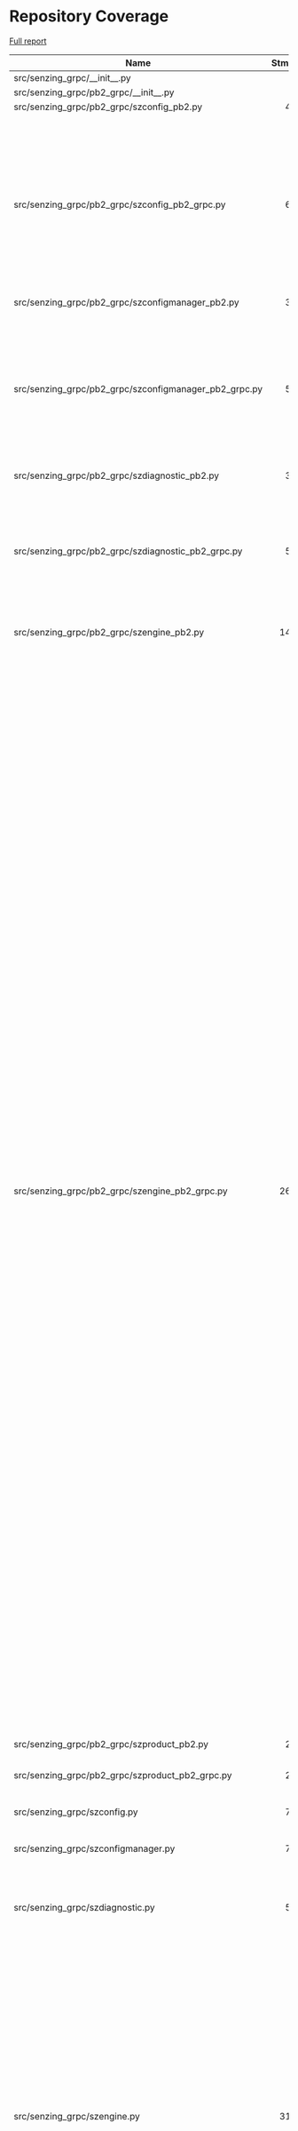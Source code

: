 # Repository Coverage

[Full report](https://htmlpreview.github.io/?https://github.com/senzing-garage/sz-sdk-python-grpc/blob/python-coverage-comment-action-data/htmlcov/index.html)

| Name                                                      |    Stmts |     Miss |   Cover |   Missing |
|---------------------------------------------------------- | -------: | -------: | ------: | --------: |
| src/senzing\_grpc/\_\_init\_\_.py                         |        7 |        0 |    100% |           |
| src/senzing\_grpc/pb2\_grpc/\_\_init\_\_.py               |        0 |        0 |    100% |           |
| src/senzing\_grpc/pb2\_grpc/szconfig\_pb2.py              |       42 |       32 |     24% |     24-57 |
| src/senzing\_grpc/pb2\_grpc/szconfig\_pb2\_grpc.py        |       66 |       31 |     53% |59-61, 65-67, 71-73, 77-79, 83-85, 89-91, 95-97, 101-140, 158, 175, 192, 209, 226, 243, 260 |
| src/senzing\_grpc/pb2\_grpc/szconfigmanager\_pb2.py       |       38 |       28 |     26% |     24-53 |
| src/senzing\_grpc/pb2\_grpc/szconfigmanager\_pb2\_grpc.py |       58 |       27 |     53% |54-56, 60-62, 66-68, 72-74, 78-80, 84-86, 90-124, 142, 159, 176, 193, 210, 227 |
| src/senzing\_grpc/pb2\_grpc/szdiagnostic\_pb2.py          |       34 |       24 |     29% |     24-49 |
| src/senzing\_grpc/pb2\_grpc/szdiagnostic\_pb2\_grpc.py    |       50 |       23 |     54% |49-51, 55-57, 61-63, 67-69, 73-75, 79-108, 126, 143, 160, 177, 194 |
| src/senzing\_grpc/pb2\_grpc/szengine\_pb2.py              |      142 |      132 |      7% |    24-157 |
| src/senzing\_grpc/pb2\_grpc/szengine\_pb2\_grpc.py        |      266 |      131 |     51% |184-186, 190-192, 196-198, 202-204, 208-210, 214-216, 220-222, 226-228, 232-234, 238-240, 244-246, 250-252, 256-258, 262-264, 268-270, 274-276, 280-282, 286-288, 292-294, 298-300, 304-306, 310-312, 316-318, 322-324, 328-330, 334-336, 340-342, 346-348, 352-354, 358-360, 364-366, 370-372, 376-540, 558, 575, 592, 609, 626, 643, 660, 677, 694, 711, 728, 745, 762, 779, 796, 813, 830, 847, 864, 881, 898, 915, 932, 949, 966, 983, 1000, 1017, 1034, 1051, 1068, 1085 |
| src/senzing\_grpc/pb2\_grpc/szproduct\_pb2.py             |       22 |       12 |     45% |     24-37 |
| src/senzing\_grpc/pb2\_grpc/szproduct\_pb2\_grpc.py       |       26 |       11 |     58% |34-36, 40-42, 46-60, 78, 95 |
| src/senzing\_grpc/szconfig.py                             |       79 |        2 |     97% |   106-107 |
| src/senzing\_grpc/szconfigmanager.py                      |       70 |        4 |     94% |111-112, 120-121 |
| src/senzing\_grpc/szdiagnostic.py                         |       55 |       12 |     78% |95-96, 100-102, 121, 124-129 |
| src/senzing\_grpc/szengine.py                             |      310 |       36 |     88% |105-106, 114-115, 154-155, 165, 174-175, 187-188, 204-205, 215-216, 363-364, 380-381, 427-428, 436-437, 501-502, 513-514, 536-537, 585-595 |
| src/senzing\_grpc/szhelpers.py                            |       36 |        6 |     83% |50, 54-56, 77-78 |
| src/senzing\_grpc/szproduct.py                            |       41 |        4 |     90% |98-99, 107-108 |
|                                                 **TOTAL** | **1342** |  **515** | **62%** |           |


## Setup coverage badge

Below are examples of the badges you can use in your main branch `README` file.

### Direct image

[![Coverage badge](https://raw.githubusercontent.com/senzing-garage/sz-sdk-python-grpc/python-coverage-comment-action-data/badge.svg)](https://htmlpreview.github.io/?https://github.com/senzing-garage/sz-sdk-python-grpc/blob/python-coverage-comment-action-data/htmlcov/index.html)

This is the one to use if your repository is private or if you don't want to customize anything.

### [Shields.io](https://shields.io) Json Endpoint

[![Coverage badge](https://img.shields.io/endpoint?url=https://raw.githubusercontent.com/senzing-garage/sz-sdk-python-grpc/python-coverage-comment-action-data/endpoint.json)](https://htmlpreview.github.io/?https://github.com/senzing-garage/sz-sdk-python-grpc/blob/python-coverage-comment-action-data/htmlcov/index.html)

Using this one will allow you to [customize](https://shields.io/endpoint) the look of your badge.
It won't work with private repositories. It won't be refreshed more than once per five minutes.

### [Shields.io](https://shields.io) Dynamic Badge

[![Coverage badge](https://img.shields.io/badge/dynamic/json?color=brightgreen&label=coverage&query=%24.message&url=https%3A%2F%2Fraw.githubusercontent.com%2Fsenzing-garage%2Fsz-sdk-python-grpc%2Fpython-coverage-comment-action-data%2Fendpoint.json)](https://htmlpreview.github.io/?https://github.com/senzing-garage/sz-sdk-python-grpc/blob/python-coverage-comment-action-data/htmlcov/index.html)

This one will always be the same color. It won't work for private repos. I'm not even sure why we included it.

## What is that?

This branch is part of the
[python-coverage-comment-action](https://github.com/marketplace/actions/python-coverage-comment)
GitHub Action. All the files in this branch are automatically generated and may be
overwritten at any moment.